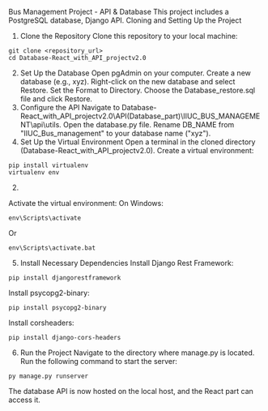 Bus Management Project - API & Database
This project includes a PostgreSQL database, Django API.
Cloning and Setting Up the Project
1. Clone the Repository
Clone this repository to your local machine:
```
git clone <repository_url>
cd Database-React_with_API_projectv2.0
```
2. Set Up the Database
Open pgAdmin on your computer.
Create a new database (e.g., xyz).
Right-click on the new database and select Restore.
Set the Format to Directory.
Choose the Database_restore.sql file and click Restore.
3. Configure the API
Navigate to Database-React_with_API_projectv2.0\API(Database_part)\IIUC_BUS_MANAGEMENT\api\utils.
Open the database.py file.
Rename DB_NAME from "IIUC_Bus_management" to your database name ("xyz").
4. Set Up the Virtual Environment
Open a terminal in the cloned directory (Database-React_with_API_projectv2.0).
Create a virtual environment:
```
pip install virtualenv
virtualenv env
```
2.
Activate the virtual environment:
On Windows:
```
env\Scripts\activate
```
Or
```
env\Scripts\activate.bat
```

5. Install Necessary Dependencies
Install Django Rest Framework:
```
pip install djangorestframework
```
Install psycopg2-binary:
```
pip install psycopg2-binary
```
Install corsheaders:
```
pip install django-cors-headers
```


6. Run the Project
Navigate to the directory where manage.py is located.
Run the following command to start the server:
```
py manage.py runserver
```

The database API is now hosted on the local host, and the React part can access it.

